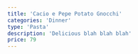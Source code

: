 ```yaml
---
title: 'Cacio e Pepe Potato Gnocchi'
categories: 'Dinner'
type: 'Pasta'
description: 'Delicious blah blah blah'
price: 79
---
```

